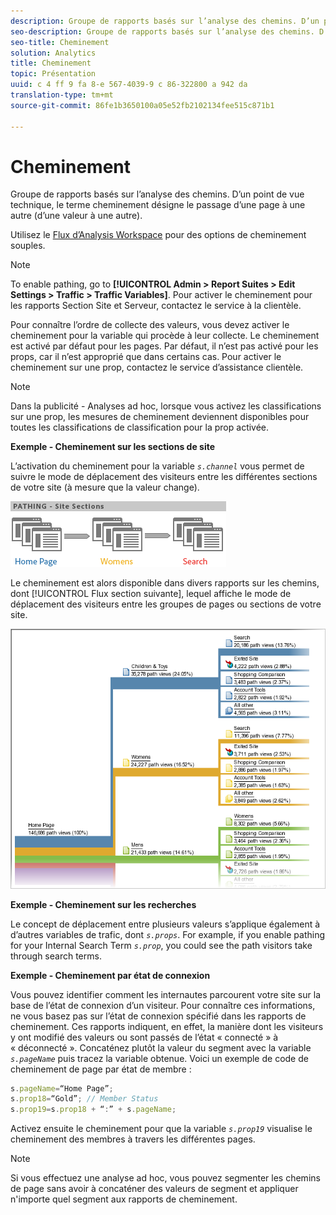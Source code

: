 ```yaml
---
description: Groupe de rapports basés sur l’analyse des chemins. D’un point de vue technique, le terme cheminement désigne le passage d’une page à une autre (d’une valeur à une autre).
seo-description: Groupe de rapports basés sur l’analyse des chemins. D’un point de vue technique, le terme cheminement désigne le passage d’une page à une autre (d’une valeur à une autre).
seo-title: Cheminement
solution: Analytics
title: Cheminement
topic: Présentation
uuid: c 4 ff 9 fa 8-e 567-4039-9 c 86-322800 a 942 da
translation-type: tm+mt
source-git-commit: 86fe1b3650100a05e52fb2102134fee515c871b1

---
```



# Cheminement

Groupe de rapports basés sur l’analyse des chemins. D’un point de vue technique, le terme cheminement désigne le passage d’une page à une autre (d’une valeur à une autre).

Utilisez le [Flux d’Analysis Workspace](https://marketing.adobe.com/resources/help/en_US/analytics/analysis-workspace/flow.html) pour des options de cheminement souples.

>[!NOTE]
>
>To enable pathing, go to **[!UICONTROL Admin &gt; Report Suites &gt; Edit Settings &gt; Traffic &gt; Traffic Variables]**. Pour activer le cheminement pour les rapports Section Site et Serveur, contactez le service à la clientèle.

Pour connaître l’ordre de collecte des valeurs, vous devez activer le cheminement pour la variable qui procède à leur collecte. Le cheminement est activé par défaut pour les pages. Par défaut, il n’est pas activé pour les props, car il n’est approprié que dans certains cas. Pour activer le cheminement sur une prop, contactez le service d’assistance clientèle.

>[!NOTE]
>
>Dans la publicité - Analyses ad hoc, lorsque vous activez les classifications sur une prop, les mesures de cheminement deviennent disponibles pour toutes les classifications de classification pour la prop activée.

**Exemple - Cheminement sur les sections de site**

L’activation du cheminement pour la variable *`s.channel`* vous permet de suivre le mode de déplacement des visiteurs entre les différentes sections de votre site (à mesure que la valeur change).

![](assets/path_sections.png)

Le cheminement est alors disponible dans divers rapports sur les chemins, dont [!UICONTROL Flux section suivante], lequel affiche le mode de déplacement des visiteurs entre les groupes de pages ou sections de votre site.

![](assets/paths_report.png)

**Exemple - Cheminement sur les recherches**

Le concept de déplacement entre plusieurs valeurs s’applique également à d’autres variables de trafic, dont *`s.props`*. For example, if you enable pathing for your Internal Search Term *`s.prop`*, you could see the path visitors take through search terms.

**Exemple - Cheminement par état de connexion**

Vous pouvez identifier comment les internautes parcourent votre site sur la base de l’état de connexion d’un visiteur. Pour connaître ces informations, ne vous basez pas sur l’état de connexion spécifié dans les rapports de cheminement. Ces rapports indiquent, en effet, la manière dont les visiteurs y ont modifié des valeurs ou sont passés de l’état « connecté » à « déconnecté ». Concaténez plutôt la valeur du segment avec la variable *`s.pageName`* puis tracez la variable obtenue. Voici un exemple de code de cheminement de page par état de membre :

```js
s.pageName=“Home Page”; 
s.prop18=“Gold”; // Member Status 
s.prop19=s.prop18 + “:” + s.pageName;
```

Activez ensuite le cheminement pour que la variable *`s.prop19`* visualise le cheminement des membres à travers les différentes pages.

>[!NOTE]
>
>Si vous effectuez une analyse ad hoc, vous pouvez segmenter les chemins de page sans avoir à concaténer des valeurs de segment et appliquer n'importe quel segment aux rapports de cheminement.

